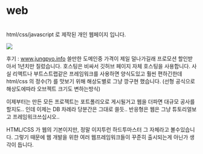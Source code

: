# web
<p>
  <br> html/css/javascript 로 제작된 개인 웹페이지 입니다.
</p>
<p>
<img src ="https://github.com/naimnaro/web/assets/133749784/0577b08b-bce2-420a-b39a-303f0f916dbe">

</p>



후기 :
www.jungpyo.info
쓸만한 도메인중 가격이 제일 덜나가길래 프로모션 할인받아서 1년치만 질렀습니다.  호스팅은 비싸서
깃허브 페이지 자체 호스팅을 사용합니다.
사실 리액트나 부트스트랩같은 프레임워크를 사용하면
양식도있고 훨씬 편하긴한데 html/css 의 정수(?) 를
맛보기 위해 해상도별로 그냥 깡구현 했습니다.
(선형 공식으로 해상도에따라 오브젝트 크기도 변하는방식)

이제부터는 만든 모든 프로젝트는 포트폴리오로 게시될거고
웹을 더파면 대규모 공사를 할지도.. 인데 이제는 DB 차례라
당분간은 그대로 쓸듯..
반응형은 웹은 그냥 튜토리얼보고 프레임워크쓰십시오..

HTML/CSS 가 웹의 기본이지만, 정말 이지투런 하드투마스터 그 자체라고 볼수있습니다.
그렇기 때문에 웹 개발을 위한 여러 웹프레임워크들이 꾸준히 출시되는게 아닌가 생각이 듭니다.
